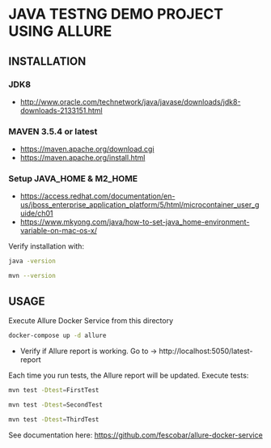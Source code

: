 # JAVA TESTNG DEMO PROJECT USING ALLURE

## INSTALLATION
### JDK8
- http://www.oracle.com/technetwork/java/javase/downloads/jdk8-downloads-2133151.html

### MAVEN 3.5.4 or latest
- https://maven.apache.org/download.cgi
- https://maven.apache.org/install.html

### Setup JAVA_HOME & M2_HOME
- https://access.redhat.com/documentation/en-us/jboss_enterprise_application_platform/5/html/microcontainer_user_guide/ch01
- https://www.mkyong.com/java/how-to-set-java_home-environment-variable-on-mac-os-x/

Verify installation with:
```sh
java -version
```
```sh
mvn --version
```

## USAGE
Execute Allure Docker Service from this directory
```sh
docker-compose up -d allure
```

- Verify if Allure report is working. Go to -> http://localhost:5050/latest-report

Each time you run tests, the Allure report will be updated.
Execute tests:
```sh
mvn test -Dtest=FirstTest
 ```

 ```sh
mvn test -Dtest=SecondTest
 ```

 ```sh
mvn test -Dtest=ThirdTest
 ```

See documentation here: https://github.com/fescobar/allure-docker-service